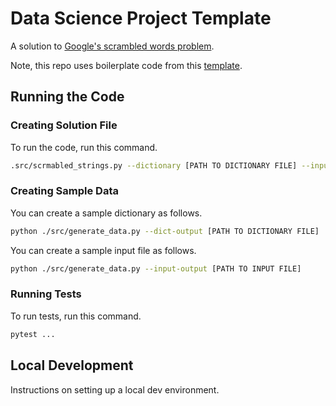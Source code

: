 # Data Science Project Template

A solution to [Google's scrambled words problem](https://codingcompetitions.withgoogle.com/kickstart/round/0000000000050edf/0000000000051004).

Note, this repo uses boilerplate code from this [template](https://github.com/mark-curran/data-science-project-template).

## Running the Code

### Creating Solution File

To run the code, run this command.

```bash
.src/scrmabled_strings.py --dictionary [PATH TO DICTIONARY FILE] --input [PATH TO INPUT FILE]
```

### Creating Sample Data

You can create a sample dictionary as follows.

```bash
python ./src/generate_data.py --dict-output [PATH TO DICTIONARY FILE]
```

You can create a sample input file as follows.

```bash
python ./src/generate_data.py --input-output [PATH TO INPUT FILE]
```

### Running Tests

To run tests, run this command.

```bash
pytest ...
```

## Local Development

Instructions on setting up a local dev environment.
